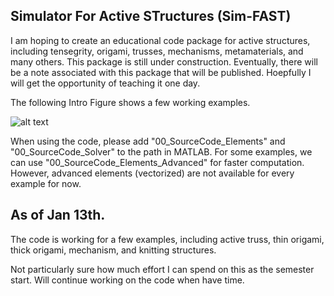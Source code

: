 ## Simulator For Active STructures (Sim-FAST)

I am hoping to create an educational code package for active structures, 
including tensegrity, origami, trusses, mechanisms, metamaterials, and many others. 
This package is still under construction.
Eventually, there will be a note associated with this package that will be published. 
Hoepfully I will get the opportunity of teaching it one day. 

The following Intro Figure shows a few working examples.

![alt text](https://github.com/zzhuyii/Sim-FAST/blob/main/Figures/Intro.png)

When using the code, please add "00_SourceCode_Elements" and "00_SourceCode_Solver" 
to the path in MATLAB. For some examples, we can use "00_SourceCode_Elements_Advanced" 
for faster computation. However, advanced elements (vectorized) are not available for
every example for now. 

## As of Jan 13th. 

The code is working for a few examples, including active truss, thin origami, thick origami, mechanism, and knitting structures. 

Not particularly sure how much effort I can spend on this as the semester start. 
Will continue working on the code when have time. 






